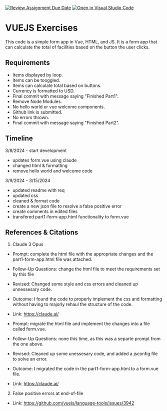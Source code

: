 [![Review Assignment Due Date](https://classroom.github.com/assets/deadline-readme-button-24ddc0f5d75046c5622901739e7c5dd533143b0c8e959d652212380cedb1ea36.svg)](https://classroom.github.com/a/uY5fuyB7)
[![Open in Visual Studio Code](https://classroom.github.com/assets/open-in-vscode-718a45dd9cf7e7f842a935f5ebbe5719a5e09af4491e668f4dbf3b35d5cca122.svg)](https://classroom.github.com/online_ide?assignment_repo_id=13552862&assignment_repo_type=AssignmentRepo)


# VUEJS Exercises

This code is a simple form app in Vue, HTML, and JS. It is a form app that can calculate the total of facilities
based on the button the user clicks. 


## Requirements
- Items displayed by loop.
- Items can be tooggled.
- Items can calculate total based on buttons.
- Currency is formatted to USD.
- Final commit with message saying "Finished Part1". 
- Remove Node Modules.
- No hello world or vue welcome components.
- Github link is submitted.
- No errors thrown. 
- Final commit with message saying "Finished Part2". 


## Timeline
3/8/2024 - start development
- updates form.vue using claude 
- changed html & formatting
- remove hello world and welcome code

3/9/2024 - 3/15/2024
- updated readme with req
- updated css
- cleaned & format code
- create a new json file to resolve a false positive error
- create comments in edited files
- transfered part1-form-app.html functionality to form.vue

## References & Citations
1. Claude 3 Opus
- Prompt: complete the html file with the appropriate changes and the part1-form-app.html file was attached.
- Follow-Up Questions: change the html file to meet the requirements set by this file
- Revised: Changed some style and css errors and cleaned up unnessesary code. 
- Outcome: I found the code to properly implement the css and formatting without having to majorly rehaul the structure of the code. 
- Link: https://claude.ai/

- Prompt: migrate the html file and implement the changes into a file called form.vue.
- Follow-Up Questions: none this time, as this was a separte prompt from the one above. 
- Revised: Cleaned up some unessesary code, and added a jsconfig file to solve an error. 
- Outcome: I migrated the code in the part1-form-app.html to a form.vue file. 
- Link: https://claude.ai/

2. False positive errors at end-of-file
- Link: https://github.com/vuejs/language-tools/issues/3942 